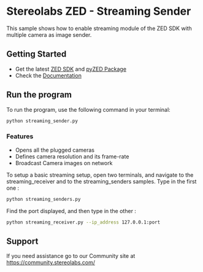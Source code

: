 # Stereolabs ZED - Streaming Sender

This sample shows how to enable streaming module of the ZED SDK with multiple camera as image sender.

## Getting Started
 - Get the latest [ZED SDK](https://www.stereolabs.com/developers/release/) and [pyZED Package](https://www.stereolabs.com/docs/app-development/python/install/)
 - Check the [Documentation](https://www.stereolabs.com/docs/)
 
## Run the program

To run the program, use the following command in your terminal:
```bash
python streaming_sender.py
```

### Features
 - Opens all the plugged cameras
 - Defines camera resolution and its frame-rate
 - Broadcast Camera images on network

To setup a basic streaming setup, open two terminals, and navigate to the streaming_receiver and to the streaming_senders samples. Type in the first one :
```bash
python streaming_senders.py

```
Find the port displayed, and then type in the other :
```bash
python streaming_receiver.py --ip_address 127.0.0.1:port
```

## Support
If you need assistance go to our Community site at https://community.stereolabs.com/